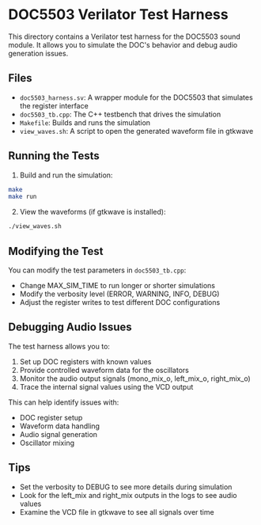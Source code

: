 # DOC5503 Verilator Test Harness

This directory contains a Verilator test harness for the DOC5503 sound module. It allows you to simulate the DOC's behavior and debug audio generation issues.

## Files

- `doc5503_harness.sv`: A wrapper module for the DOC5503 that simulates the register interface
- `doc5503_tb.cpp`: The C++ testbench that drives the simulation
- `Makefile`: Builds and runs the simulation
- `view_waves.sh`: A script to open the generated waveform file in gtkwave

## Running the Tests

1. Build and run the simulation:
```bash
make
make run
```

2. View the waveforms (if gtkwave is installed):
```bash
./view_waves.sh
```

## Modifying the Test

You can modify the test parameters in `doc5503_tb.cpp`:

- Change MAX_SIM_TIME to run longer or shorter simulations
- Modify the verbosity level (ERROR, WARNING, INFO, DEBUG)
- Adjust the register writes to test different DOC configurations

## Debugging Audio Issues

The test harness allows you to:

1. Set up DOC registers with known values
2. Provide controlled waveform data for the oscillators
3. Monitor the audio output signals (mono_mix_o, left_mix_o, right_mix_o)
4. Trace the internal signal values using the VCD output

This can help identify issues with:
- DOC register setup
- Waveform data handling
- Audio signal generation
- Oscillator mixing

## Tips

- Set the verbosity to DEBUG to see more details during simulation
- Look for the left_mix and right_mix outputs in the logs to see audio values
- Examine the VCD file in gtkwave to see all signals over time